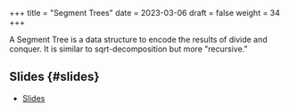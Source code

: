 +++
title = "Segment Trees"
date = 2023-03-06
draft = false
weight = 34
+++

A Segment Tree is a data structure to encode the results of divide and conquer.  It is similar to sqrt-decomposition but more "recursive."


## Slides {#slides}

-   [Slides](/slides/segment-trees.pdf)

